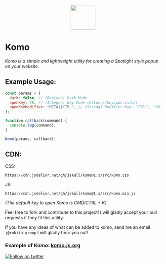 <p align="center"><img src="https://raw.githubusercontent.com/jskull/komo/main/docs/assets/komo-icon.svg" width="80px"></p>

# Komo

_Komo is a simple and lightweight utility for creating a Spotlight style popup on your website._

## Example Usage:

```js
const params = {
  dark: false, // (Boolean) Dark Mode
  openKey: 75, // (Integer) Key Code (https://keycode.info/)
  openKeyModifier: "META||CTRL", // (String) Modifier Key: "CTRL", "SHIFT", "META", "META||CTRL", ""
};

function callback(command) {
  console.log(command);
}

Komo(params, callback);
```

## CDN:

CSS:

```
https://cdn.jsdelivr.net/gh/jskull/komo@1.x/src/komo.css
```

JS:

```
https://cdn.jsdelivr.net/gh/jskull/komo@1.x/src/komo.min.js
```

_(The default key to open Komo is CMD/CTRL + K)_

Feel free to fork and contribute to this project! I will gladly accept your pull requests if they fit this utility.

If you have any ideas of what can be added to komo, send me an email `j@rokita.group` I will gladly hear you out!

### Example of _Komo_: [komo.js.org](https://komo.js.org)

<p align="left">
  <a href="https://twitter.com/johnyrokita"><img src="https://img.shields.io/twitter/follow/johnyrokita.svg?label=Twitter" alt="Follow on twitter"></a>
</p>
